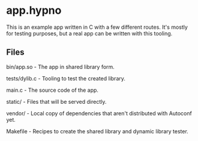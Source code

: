 # app.hypno

This is an example app written in C with a few different routes.
It's mostly for testing purposes, but a real app can be written with this tooling.


## Files

bin/app.so - The app in shared library form.

tests/dylib.c - Tooling to test the created library.

main.c - The source code of the app.

static/ - Files that will be served directly.

vendor/ - Local copy of dependencies that aren't distributed with Autoconf yet.

Makefile - Recipes to create the shared library and dynamic library tester. 

